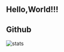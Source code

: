 ## Hello,World!!!

<!--

## 🎓 An ordinary undergraduate from Fuzhou University, China, hoping to enrich myself through learning and explore the wonders and beauty of more fields.
## 🌱 Currently learning C++
## 📫 How to reach me: 
## 📫 Email: chiennna3505@gmail.com
## 📫 QQ: 3556046446@qq.com

-->
## Github
![stats]  




[stats]: https://github-readme-stats.vercel.app/api?username=CHIennna&show_icons=true&show=reviews,prs_merged&cache_seconds=21600
